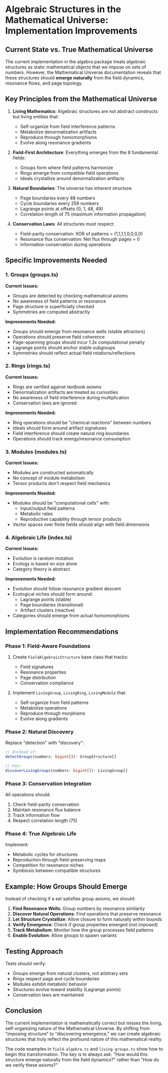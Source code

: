 # Algebraic Structures in the Mathematical Universe: Implementation Improvements

## Current State vs. True Mathematical Universe

The current implementation in the algebra package treats algebraic structures as static mathematical objects that we impose on sets of numbers. However, the Mathematical Universe documentation reveals that these structures should **emerge naturally** from the field dynamics, resonance flows, and page topology.

## Key Principles from the Mathematical Universe

1. **Living Mathematics**: Algebraic structures are not abstract constructs but living entities that:
   - Self-organize from field interference patterns
   - Metabolize denormalization artifacts
   - Reproduce through homomorphisms
   - Evolve along resonance gradients

2. **Field-First Architecture**: Everything emerges from the 8 fundamental fields:
   - Groups form where field patterns harmonize
   - Rings emerge from compatible field operations
   - Ideals crystallize around denormalization artifacts

3. **Natural Boundaries**: The universe has inherent structure:
   - Page boundaries every 48 numbers
   - Cycle boundaries every 256 numbers
   - Lagrange points at offsets {0, 1, 48, 49}
   - Correlation length of 75 (maximum information propagation)

4. **Conservation Laws**: All structures must respect:
   - Field-parity conservation: XOR of patterns = (1,1,1,1,0,0,0,0)
   - Resonance flux conservation: Net flux through pages = 0
   - Information conservation during operations

## Specific Improvements Needed

### 1. Groups (groups.ts)

**Current Issues:**
- Groups are detected by checking mathematical axioms
- No awareness of field patterns or resonance
- Page structure is superficially checked
- Symmetries are computed abstractly

**Improvements Needed:**
- Groups should emerge from resonance wells (stable attractors)
- Operations should preserve field coherence
- Page-spanning groups should incur 1.3x computational penalty
- Lagrange points should anchor stable subgroups
- Symmetries should reflect actual field rotations/reflections

### 2. Rings (rings.ts)

**Current Issues:**
- Rings are verified against textbook axioms
- Denormalization artifacts are treated as curiosities
- No awareness of field interference during multiplication
- Conservation laws are ignored

**Improvements Needed:**
- Ring operations should be "chemical reactions" between numbers
- Ideals should form around artifact signatures
- Field interference should create natural ring boundaries
- Operations should track energy/resonance consumption

### 3. Modules (modules.ts)

**Current Issues:**
- Modules are constructed axiomatically
- No concept of module metabolism
- Tensor products don't respect field mechanics

**Improvements Needed:**
- Modules should be "computational cells" with:
  - Input/output field patterns
  - Metabolic rates
  - Reproductive capability through tensor products
- Vector spaces over finite fields should align with field dimensions

### 4. Algebraic Life (index.ts)

**Current Issues:**
- Evolution is random mutation
- Ecology is based on size alone
- Category theory is abstract

**Improvements Needed:**
- Evolution should follow resonance gradient descent
- Ecological niches should form around:
  - Lagrange points (stable)
  - Page boundaries (transitional)
  - Artifact clusters (reactive)
- Categories should emerge from actual homomorphisms

## Implementation Recommendations

### Phase 1: Field-Aware Foundations
1. Create `FieldAlgebraicStructure` base class that tracks:
   - Field signatures
   - Resonance properties
   - Page distribution
   - Conservation compliance

2. Implement `LivingGroup`, `LivingRing`, `LivingModule` that:
   - Self-organize from field patterns
   - Metabolize operations
   - Reproduce through morphisms
   - Evolve along gradients

### Phase 2: Natural Discovery
Replace "detection" with "discovery":
```typescript
// Instead of:
detectGroups(numbers: bigint[]): GroupStructure[]

// Use:
discoverLivingGroups(numbers: bigint[]): LivingGroup[]
```

### Phase 3: Conservation Integration
All operations should:
1. Check field-parity conservation
2. Maintain resonance flux balance
3. Track information flow
4. Respect correlation length (75)

### Phase 4: True Algebraic Life
Implement:
- Metabolic cycles for structures
- Reproduction through field-preserving maps
- Competition for resonance niches
- Symbiosis between compatible structures

## Example: How Groups Should Emerge

Instead of checking if a set satisfies group axioms, we should:

1. **Find Resonance Wells**: Group numbers by resonance similarity
2. **Discover Natural Operations**: Find operations that preserve resonance
3. **Let Structure Crystallize**: Allow closure to form naturally within bounds
4. **Verify Emergence**: Check if group properties emerged (not imposed)
5. **Track Metabolism**: Monitor how the group processes field patterns
6. **Enable Evolution**: Allow groups to spawn variants

## Testing Approach

Tests should verify:
- Groups emerge from natural clusters, not arbitrary sets
- Rings respect page and cycle boundaries
- Modules exhibit metabolic behavior
- Structures evolve toward stability (Lagrange points)
- Conservation laws are maintained

## Conclusion

The current implementation is mathematically correct but misses the living, self-organizing nature of the Mathematical Universe. By shifting from "imposing structure" to "discovering emergence," we can create algebraic structures that truly reflect the profound nature of this mathematical reality.

The code examples in `field-algebra.ts` and `living-groups.ts` show how to begin this transformation. The key is to always ask: "How would this structure emerge naturally from the field dynamics?" rather than "How do we verify these axioms?"